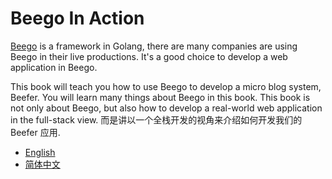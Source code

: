 Beego In Action
==================

[Beego](http://beego.me) is a framework in Golang, there are many companies are using Beego in their live productions. It's a good choice to develop a web application in Beego.

This book will teach you how to use Beego to develop a micro blog system, Beefer. You will learn many things about Beego in this book.
This book is not only about Beego, but also how to develop a real-world web application in the full-stack view.
而是讲以一个全栈开发的视角来介绍如何开发我们的 Beefer 应用.

* [English](en-US/)
* [简体中文](zh-CN/)